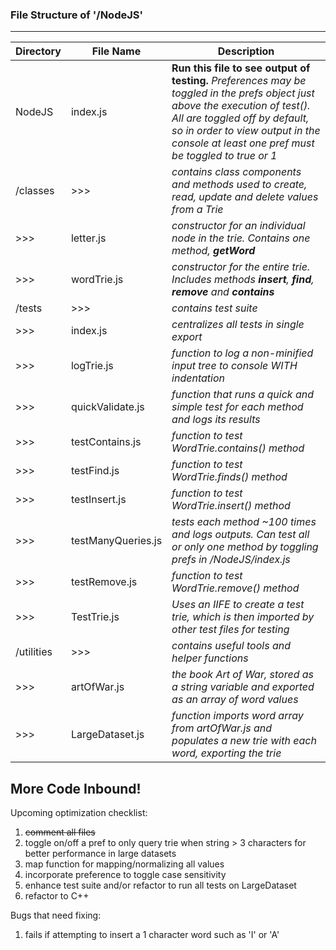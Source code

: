 ### File Structure of '/NodeJS'
---
| Directory | File Name | Description |
| --- | --- | --- |
| NodeJS | index.js | **Run this file to see output of testing.** _Preferences may be toggled in the prefs object just above the execution of test(). All are toggled off by default, so in order to view output in the console at least one pref must be toggled to true or 1_ |
| /classes | >>> | _contains class components and methods used to create, read, update and delete values from a Trie_ |
| >>> | letter.js | _constructor for an individual node in the trie. Contains one method, **getWord**_ |
| >>> | wordTrie.js | _constructor for the entire trie. Includes methods **insert**, **find**, **remove** and **contains**_ |
| /tests | >>> | _contains test suite_ |
| >>> | index.js | _centralizes all tests in single export_ |
| >>> | logTrie.js | _function to log a non-minified input tree to console WITH indentation_ |
| >>> | quickValidate.js | _function that runs a quick and simple test for each method and logs its results_ |
| >>> | testContains.js | _function to test WordTrie.contains() method_ |
| >>> | testFind.js | _function to test WordTrie.finds() method_ |
| >>> | testInsert.js | _function to test WordTrie.insert() method_ |
| >>> | testManyQueries.js | _tests each method ~100 times and logs outputs. Can test all or only one method by toggling prefs in /NodeJS/index.js_ |
| >>> | testRemove.js | _function to test WordTrie.remove() method_ |
| >>> | TestTrie.js | _Uses an IIFE to create a test trie, which is then imported by other test files for testing_ |
| /utilities | >>> | _contains useful tools and helper functions_ |
| >>> | artOfWar.js | _the book Art of War, stored as a string variable and exported as an array of word values_ |
| >>> | LargeDataset.js | _function imports word array from artOfWar.js and populates a new trie with each word, exporting the trie_ |

## More Code Inbound!
Upcoming optimization checklist:
1. ~~comment all files~~
2. toggle on/off a pref to only query trie when string > 3 characters for better performance in large datasets
3. map function for mapping/normalizing all values
4. incorporate preference to toggle case sensitivity
5. enhance test suite and/or refactor to run all tests on LargeDataset
6. refactor to C++

Bugs that need fixing:
1. fails if attempting to insert a 1 character word such as 'I' or 'A'
